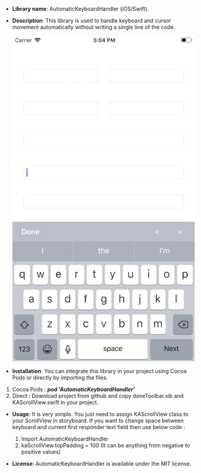 - **Library name**: AutomaticKeyboardHandler (iOS/Swift).                                                        

- **Description**: This library is used to handle keyboard and cursor movement automatically without writing a single line of the code. 


  ![Screenshot](https://github.com/srpunni/AutomaticKeyboardHandler/blob/master/Simulator%20Screen%20Shot%20-%20iPhone%207%20Plus%20-%202017-10-06%20at%2017.04.50.png?raw=true)
  
  
- **Installation**: You can integrate this library in your project using Cocoa Pods or directly by importing the files. 

 1.  Cocoa Pods :  ***pod 'AutomaticKeyboardHandler'***
 2. Direct : Download project from github and copy doneToolbar.xib and KAScrollView.swift in your project.
 
- **Usage**: It is very simple. You just need to assign KAScrollView class to your ScrollView in storyboard.  If you want to change space between keyboard and current first responder text field then use below code :
  1.  Import AutomaticKeyboardHandler
  2.    kaScrollView.topPadding =  100 (It can be anything from negative to positive values)
  
- **License**: AutomaticKeyboardHandler is available under the MIT license.
